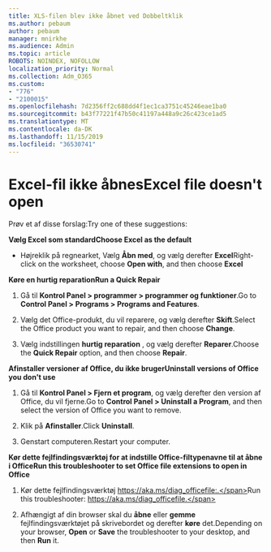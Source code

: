 ```yaml
---
title: XLS-filen blev ikke åbnet ved Dobbeltklik
ms.author: pebaum
author: pebaum
manager: mnirkhe
ms.audience: Admin
ms.topic: article
ROBOTS: NOINDEX, NOFOLLOW
localization_priority: Normal
ms.collection: Adm_O365
ms.custom:
- "776"
- "2100015"
ms.openlocfilehash: 7d2356ff2c688dd4f1ec1ca3751c45246eae1ba0
ms.sourcegitcommit: b43f77221f47b50c41197a448a9c26c423ce1ad5
ms.translationtype: MT
ms.contentlocale: da-DK
ms.lasthandoff: 11/15/2019
ms.locfileid: "36530741"
---
```

# <a name="excel-file-doesnt-open"></a><span data-ttu-id="a0212-102">Excel-fil ikke åbnes</span><span class="sxs-lookup"><span data-stu-id="a0212-102">Excel file doesn't open</span></span>

<span data-ttu-id="a0212-103">Prøv et af disse forslag:</span><span class="sxs-lookup"><span data-stu-id="a0212-103">Try one of these suggestions:</span></span>

<span data-ttu-id="a0212-104">**Vælg Excel som standard**</span><span class="sxs-lookup"><span data-stu-id="a0212-104">**Choose Excel as the default**</span></span>

* <span data-ttu-id="a0212-105">Højreklik på regnearket, Vælg **Åbn med**, og vælg derefter **Excel**</span><span class="sxs-lookup"><span data-stu-id="a0212-105">Right-click on the worksheet, choose **Open with**, and then choose **Excel**</span></span>

<span data-ttu-id="a0212-106">**Køre en hurtig reparation**</span><span class="sxs-lookup"><span data-stu-id="a0212-106">**Run a Quick Repair**</span></span>

1. <span data-ttu-id="a0212-107">Gå til **Kontrol Panel > programmer > programmer og funktioner**.</span><span class="sxs-lookup"><span data-stu-id="a0212-107">Go to **Control Panel > Programs > Programs and Features**.</span></span>

2. <span data-ttu-id="a0212-108">Vælg det Office-produkt, du vil reparere, og vælg derefter **Skift**.</span><span class="sxs-lookup"><span data-stu-id="a0212-108">Select the Office product you want to repair, and then choose **Change**.</span></span>

3. <span data-ttu-id="a0212-109">Vælg indstillingen **hurtig reparation** , og vælg derefter **Reparer**.</span><span class="sxs-lookup"><span data-stu-id="a0212-109">Choose the **Quick Repair** option, and then choose **Repair**.</span></span>

<span data-ttu-id="a0212-110">**Afinstaller versioner af Office, du ikke bruger**</span><span class="sxs-lookup"><span data-stu-id="a0212-110">**Uninstall versions of Office you don't use**</span></span>

1. <span data-ttu-id="a0212-111">Gå til **Kontrol Panel > Fjern et program**, og vælg derefter den version af Office, du vil fjerne.</span><span class="sxs-lookup"><span data-stu-id="a0212-111">Go to **Control Panel > Uninstall a Program**, and then select the version of Office you want to remove.</span></span>

2. <span data-ttu-id="a0212-112">Klik på **Afinstaller**.</span><span class="sxs-lookup"><span data-stu-id="a0212-112">Click **Uninstall**.</span></span>

3. <span data-ttu-id="a0212-113">Genstart computeren.</span><span class="sxs-lookup"><span data-stu-id="a0212-113">Restart your computer.</span></span>

<span data-ttu-id="a0212-114">**Kør dette fejlfindingsværktøj for at indstille Office-filtypenavne til at åbne i Office**</span><span class="sxs-lookup"><span data-stu-id="a0212-114">**Run this troubleshooter to set Office file extensions to open in Office**</span></span>

1. <span data-ttu-id="a0212-115">Kør dette fejlfindingsværktøj https://aka.ms/diag_officefile:.</span><span class="sxs-lookup"><span data-stu-id="a0212-115">Run this troubleshooter: https://aka.ms/diag_officefile.</span></span>

2. <span data-ttu-id="a0212-116">Afhængigt af din browser skal du **åbne** eller **gemme** fejlfindingsværktøjet på skrivebordet og derefter **køre** det.</span><span class="sxs-lookup"><span data-stu-id="a0212-116">Depending on your browser, **Open** or **Save** the troubleshooter to your desktop, and then **Run** it.</span></span>
